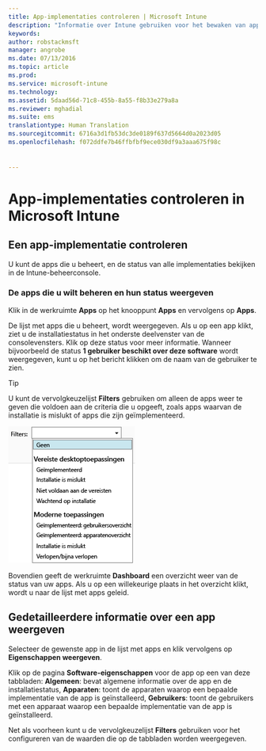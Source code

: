 ```yaml
---
title: App-implementaties controleren | Microsoft Intune
description: "Informatie over Intune gebruiken voor het bewaken van apps die u hebt geïmplementeerd."
keywords: 
author: robstackmsft
manager: angrobe
ms.date: 07/13/2016
ms.topic: article
ms.prod: 
ms.service: microsoft-intune
ms.technology: 
ms.assetid: 5daad56d-71c8-455b-8a55-f8b33e279a8a
ms.reviewer: mghadial
ms.suite: ems
translationtype: Human Translation
ms.sourcegitcommit: 6716a3d1fb53dc3de0189f637d5664d0a2023d05
ms.openlocfilehash: f072ddfe7b46ffbfbf9ece030df9a3aaa675f98c


---
```



# App-implementaties controleren in Microsoft Intune

## Een app-implementatie controleren
U kunt de apps die u beheert, en de status van alle implementaties bekijken in de Intune-beheerconsole.

### De apps die u wilt beheren en hun status weergeven
Klik in de werkruimte **Apps** op het knooppunt **Apps** en vervolgens op **Apps**.

De lijst met apps die u beheert, wordt weergegeven. Als u op een app klikt, ziet u de installatiestatus in het onderste deelvenster van de consolevensters. Klik op deze status voor meer informatie. Wanneer bijvoorbeeld de status **1 gebruiker beschikt over deze software** wordt weergegeven, kunt u op het bericht klikken om de naam van de gebruiker te zien.

> [!TIP]
> U kunt de vervolgkeuzelijst **Filters** gebruiken om alleen de apps weer te geven die voldoen aan de criteria die u opgeeft, zoals apps waarvan de installatie is mislukt of apps die zijn geïmplementeerd.
> 
> ![Voorbeeld van app-filters](./media/app-filters.png)

Bovendien geeft de werkruimte **Dashboard** een overzicht weer van de status van uw apps. Als u op een willekeurige plaats in het overzicht klikt, wordt u naar de lijst met apps geleid.

## Gedetailleerdere informatie over een app weergeven
Selecteer de gewenste app in de lijst met apps en klik vervolgens op **Eigenschappen weergeven**.

Klik op de pagina **Software-eigenschappen** voor de app op een van deze tabbladen: **Algemeen**: bevat algemene informatie over de app en de installatiestatus, **Apparaten**: toont de apparaten waarop een bepaalde implementatie van de app is geïnstalleerd, **Gebruikers**: toont de gebruikers met een apparaat waarop een bepaalde implementatie van de app is geïnstalleerd.

Net als voorheen kunt u de vervolgkeuzelijst **Filters** gebruiken voor het configureren van de waarden die op de tabbladen worden weergegeven.






<!--HONumber=Jul16_HO4-->


